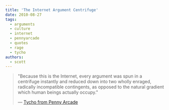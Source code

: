 ```yaml
---
title: 'The Internet Argument Centrifuge'
date: 2010-08-27
tags:
  - arguments
  - culture
  - internet
  - pennyarcade
  - quotes
  - rage
  - tycho
authors:
  - scott
---
```


> "Because this is the Internet, every argument was spun in a centrifuge instantly and reduced down into two wholly enraged, radically incompatible contingents, as opposed to the natural gradient which human beings actually occupy."
>
> — [Tycho from Penny Arcade](http://www.penny-arcade.com/2010/8/27/room-481/)

